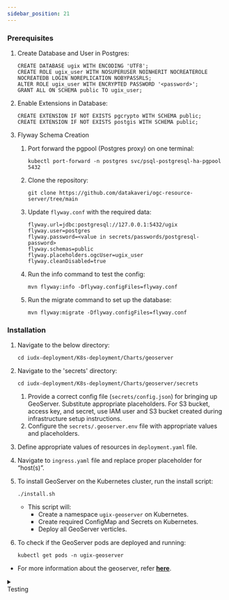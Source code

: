 ```yaml
---
sidebar_position: 21
---
```



### Prerequisites

1. Create Database and User in Postgres:
    
    ```
    CREATE DATABASE ugix WITH ENCODING 'UTF8';
    CREATE ROLE ugix_user WITH NOSUPERUSER NOINHERIT NOCREATEROLE NOCREATEDB LOGIN NOREPLICATION NOBYPASSRLS;
    ALTER ROLE ugix_user WITH ENCRYPTED PASSWORD '<password>';
    GRANT ALL ON SCHEMA public TO ugix_user;
    ```
2. Enable Extensions in Database:
    
    ```
    CREATE EXTENSION IF NOT EXISTS pgcrypto WITH SCHEMA public;
    CREATE EXTENSION IF NOT EXISTS postgis WITH SCHEMA public;
    ```

3. Flyway Schema Creation

    1. Port forward the pgpool (Postgres proxy) on one terminal:
        ```
        kubectl port-forward -n postgres svc/psql-postgresql-ha-pgpool 5432
        ```
    2. Clone the repository:
        ```
        git clone https://github.com/datakaveri/ogc-resource-server/tree/main
        ```
    3. Update `flyway.conf` with the required data:
        ```
        flyway.url=jdbc:postgresql://127.0.0.1:5432/ugix
        flyway.user=postgres
        flyway.password=<value in secrets/passwords/postgresql-password>
        flyway.schemas=public
        flyway.placeholders.ogcUser=ugix_user
        flyway.cleanDisabled=true
        ```
    4. Run the info command to test the config:
        ```
        mvn flyway:info -Dflyway.configFiles=flyway.conf
        ```
    5. Run the migrate command to set up the database:
        ```
        mvn flyway:migrate -Dflyway.configFiles=flyway.conf
        ```

### Installation

1. Navigate to the below directory:
    ```
    cd iudx-deployment/K8s-deployment/Charts/geoserver
    ```
2. Navigate to the 'secrets' directory:
    ```
    cd iudx-deployment/K8s-deployment/Charts/geoserver/secrets
    ```
    1. Provide a correct config file (`secrets/config.json`) for bringing up GeoServer. Substitute appropriate placeholders. For S3 bucket, access key, and secret, use IAM user and S3 bucket created during infrastructure setup instructions.
    2. Configure the `secrets/.geoserver.env` file with appropriate values and placeholders.

3. Define appropriate values of resources in `deployment.yaml` file.
4. Navigate to `ingress.yaml` file and replace proper placeholder for “host(s)”.
5. To install GeoServer on the Kubernetes cluster, run the install script:
    ```
    ./install.sh
    ```
    - This script will:
        - Create a namespace `ugix-geoserver` on Kubernetes.
        - Create required ConfigMap and Secrets on Kubernetes.
        - Deploy all GeoServer verticles.

6. To check if the GeoServer pods are deployed and running:
    ```
    kubectl get pods -n ugix-geoserver
    ```
- For more information about the geoserver, refer **[here](https://github.com/datakaveri/iudx-onboarding-server)**.



<details>
<summary><div class="style">Testing</div></summary>

- Catalogue-server API documentation can be accessed from:
     ```
    https://<cos-domain>/api
     ```
- Check the logs of all pods in `ugix-geoserver` namespace; there should not be any error log. If any errors are present, address them as specified/indicated by the log:

    ```
    kubectl logs -f -n ugix-geoserver <geoserver-pod-name>
    ```
    
</details>


